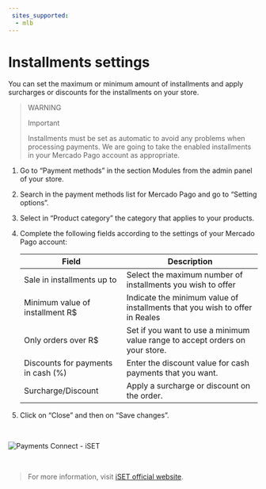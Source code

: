 ```yaml
---
 sites_supported:
  - mlb
---
```


# Installments settings

You can set the maximum or minimum amount of installments and apply surcharges or discounts for the installments on your store.

> WARNING
>
> Important
>
> Installments must be set as automatic to avoid any problems when processing payments. We are going to take the enabled installments in your Mercado Pago account as appropriate.

1. Go to “Payment methods” in the section Modules from the admin panel of your store.
2. Search in the payment methods list for Mercado Pago and go to “Setting options”.
3. Select in “Product category” the category that applies to your products.
4. Complete the following fields according to the settings of your Mercado Pago account:

    | Field | Description |
    | --- | --- |
    | Sale in installments up to | Select the maximum number of installments you wish to offer |
    | Minimum value of installment R$ | Indicate the minimum value of installments that you wish to offer in Reales |
    | Only orders over R$ | Set if you want to use a minimum value range to accept orders on your store. |
    | Discounts for payments in cash (%) | Enter the discount value for cash payments that you want. |
    | Surcharge/Discount | Apply a surcharge or discount on the order. |

5. Click on “Close” and then on “Save changes”.
<p>&nbsp;</p>

![Payments Connect - iSET](iset/iset_configuration_installments_6.gif)
<p>&nbsp;</p>

<!-- -->
> For more information, visit [iSET official website](https://www.iset.com.br/).